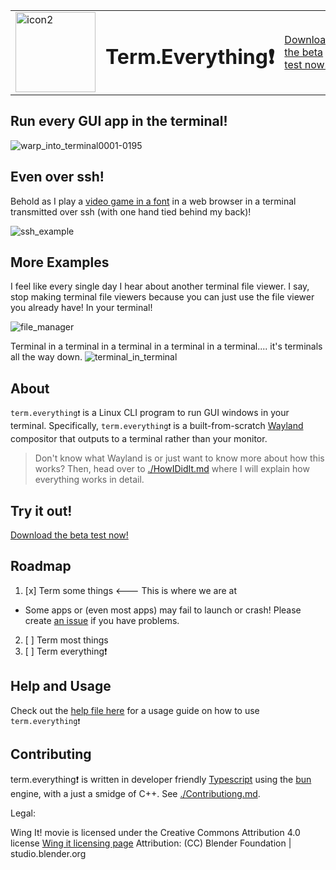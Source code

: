 


<table>
  <tr>
    <td valign="middle">
      <img width="128" height="128" alt="icon2" src="https://github.com/user-attachments/assets/193584b6-90af-4ef8-85ce-c4a1b9562c1e" />
    </td>
    <td><h1>Term.Everything❗</h1></td>
    <td><a href="https://github.com/mmulet/term.everything/releases">Download the beta test now!</a></td>
  </tr>
</table>

## Run every GUI app in the terminal!

![warp_into_terminal0001-0195](https://github.com/user-attachments/assets/7bc8a9a9-b20f-439a-bd40-e18d593f3cf8)

## Even over ssh!
Behold as I play a [video game in a font](https://github.com/mmulet/font-game-engine) in a web browser in a terminal transmitted over ssh (with one hand tied behind my back)!

![ssh_example](https://github.com/user-attachments/assets/9c470430-3407-46a1-8ae6-b2335d0750ec)

## More Examples
I feel like every single day I hear about another terminal file viewer. I say, stop making terminal file viewers because you can just use the file viewer you already have! In your terminal!

![file_manager](https://github.com/user-attachments/assets/20e08a31-7238-4c7b-892d-da6e2d24535a)


Terminal in a terminal in a terminal in a terminal in a terminal.... it's terminals all the way down.
![terminal_in_terminal](https://github.com/user-attachments/assets/1b562ae5-9bed-4db0-a79b-6b1afca32e5d)

## About
`term.everything❗` is a Linux CLI program to run GUI windows in your terminal. Specifically, `term.everything❗` is a built-from-scratch [Wayland](https://wiki.archlinux.org/title/Wayland) compositor that outputs to a terminal rather than your monitor.

>Don't know what Wayland is or just want to know more about how this works? Then, head over to [./HowIDidIt.md](./HowIDidIt.md) where I will explain how everything works in detail.

## Try it out!
[Download the beta test now!](https://github.com/mmulet/term.everything/releases)

## Roadmap
1. [x] Term some things <--- This is where we are at
  - Some apps or (even most apps) may fail to launch or crash! Please create [an issue]( https://github.com/mmulet/term.everything/issues) if you have problems.
2. [ ] Term most things
3. [ ] Term everything❗

## Help and Usage
Check out the [help file here](./resources/help.md) for a usage guide on how to use `term.everything❗`

## Contributing
term.everything❗ is written in developer friendly [Typescript](https://www.typescriptlang.org/) using the [bun](https://bun.com/) engine, with a just a smidge of C++.
See [./Contributiong.md](./Contributiong.md).

Legal:

Wing It! movie is licensed under the Creative Commons Attribution 4.0 license
[Wing it licensing page](https://studio.blender.org/projects/wing-it/pages/licensing/)
Attribution:
(CC) Blender Foundation | studio.blender.org
